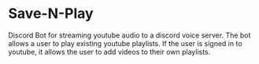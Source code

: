 # Save-N-Play
Discord Bot for streaming youtube audio to a discord voice server. The bot allows a user to play existing youtube playlists. If the user is signed in to youtube, it allows the user to add videos to their own playlists. 
